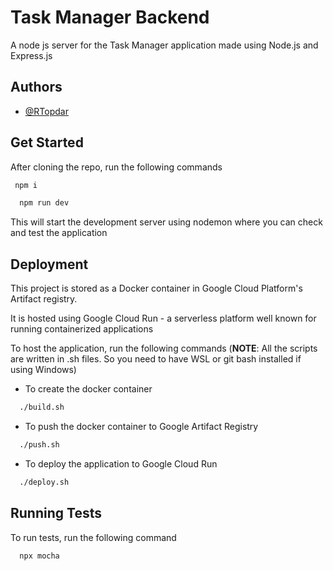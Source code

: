 
# Task Manager Backend

A node js server for the Task Manager application made using Node.js and Express.js


## Authors

- [@RTopdar](https://www.github.com/RTopdar)


## Get Started

After cloning the repo, run the following commands

 ```bash
  npm i
```
```bash
  npm run dev
```




This will start the development server using nodemon where you can check and test the application
    


## Deployment

This project is stored as a Docker container in Google Cloud Platform's Artifact registry.

It is hosted using Google Cloud Run - a serverless platform well known for running containerized applications

To host the application, run the following commands (**NOTE**: All the scripts are written in .sh files. So you need to have WSL or git bash installed if using Windows)


- To create the docker container
```bash
  ./build.sh
```

- To push the docker container to Google Artifact Registry
```bash
  ./push.sh
```

- To deploy the application to Google Cloud Run
```bash
  ./deploy.sh
```


## Running Tests

To run tests, run the following command

```bash
  npx mocha
```

